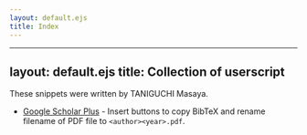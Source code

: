 ```yaml
---
layout: default.ejs
title: Index
---
```


---
layout: default.ejs
title: Collection of userscript
---

These snippets were written by TANIGUCHI Masaya.

- [Google Scholar Plus](https://gist.github.com/nzt/be9acbfbce0f10198d9ecdd803a9c5aa) - Insert buttons to copy BibTeX and rename filename of PDF file to `<author><year>.pdf`.
